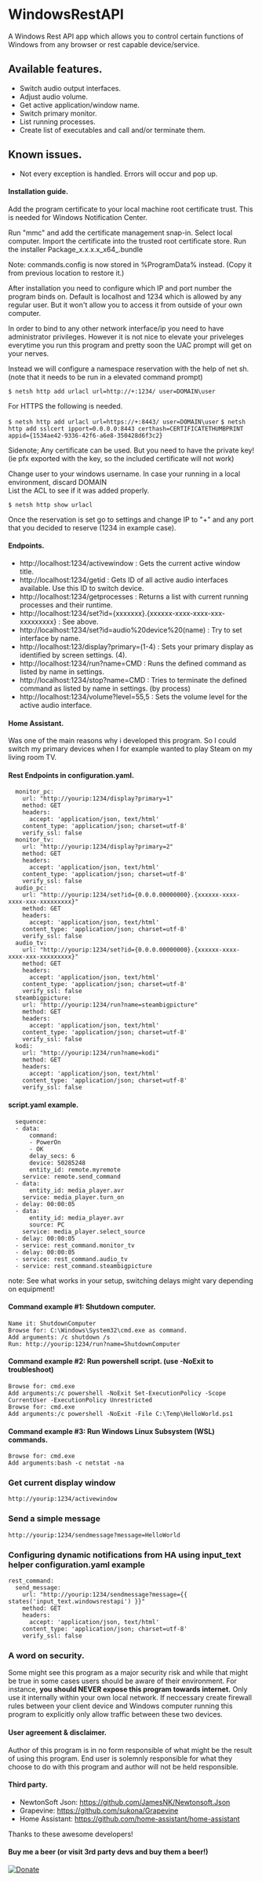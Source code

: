 # WindowsRestAPI

A Windows Rest API app which allows you to control certain functions of Windows from any browser or rest capable device/service.

## Available features.
- Switch audio output interfaces.
- Adjust audio volume.
- Get active application/window name.
- Switch primary monitor.
- List running processes.
- Create list of executables and call and/or terminate them.

## Known issues.
- Not every exception is handled. Errors will occur and pop up.

#### Installation guide.
Add the program certificate to your local machine root certificate trust. This is needed for Windows Notification Center.

Run "mmc" and add the certificate management snap-in. Select local computer.
Import the certificate into the trusted root certificate store.
Run the installer Package_x.x.x.x_x64_.bundle

Note: commands.config is now stored in %ProgramData% instead. (Copy it from previous location to restore it.)

After installation you need to configure which IP and port number the program binds on.
Default is localhost and 1234 which is allowed by any regular user. But it won't allow you to access it from outside of your own computer.

In order to bind to any other network interface/ip you need to have administrator privileges.
However it is not nice to elevate your priveleges everytime you run this program and pretty soon the UAC prompt will get on your nerves.

Instead we will configure a namespace reservation with the help of net sh. (note that it needs to be run in a elevated command prompt)

`$ netsh http add urlacl url=http://+:1234/ user=DOMAIN\user`

For HTTPS the following is needed.

`$ netsh http add urlacl url=https://+:8443/ user=DOMAIN\user`
`$ netsh http add sslcert ipport=0.0.0.0:8443 certhash=CERTIFICATETHUMBPRINT appid={1534ae42-9336-42f6-a6e8-350428d6f3c2}`

Sidenote; Any certificate can be used. But you need to have the private key! (ie pfx exported with the key, so the included certificate will not work)


Change user to your windows username. In case your running in a local environment, discard DOMAIN\
List the ACL to see if it was added properly.

`$ netsh http show urlacl`


Once the reservation is set go to settings and change IP to  "+" and any port that you decided to reserve (1234 in example case).


#### Endpoints.
- http://localhost:1234/activewindow : Gets the current active window title.
- http://localhost:1234/getid : Gets ID of all active audio interfaces available. Use this ID to switch device.
- http://localhost:1234/getprocesses : Returns a list with current running processes and their runtime.
- http://localhost:1234/set?id={xxxxxxx}.{xxxxxx-xxxx-xxxx-xxx-xxxxxxxxx} : See above.
- http://localhost:1234/set?id=audio%20device%20(name) : Try to set interface by name.
- http://localhost:123/display?primary=(1-4) : Sets your primary display as identified by screen settings. (4).
- http://localhost:1234/run?name=CMD : Runs the defined command as listed by name in settings.
- http://localhost:1234/stop?name=CMD : Tries to terminate the defined command as listed by name in settings. (by process)
- http://localhost:1234/volume?level=55,5 : Sets the volume level for the active audio interface.

#### Home Assistant.
Was one of the main reasons why i developed this program. So I could switch my primary devices when I for example wanted to play Steam on my living room TV.

#### Rest Endpoints in configuration.yaml.
```rest_command:
  monitor_pc:
    url: "http://yourip:1234/display?primary=1"
    method: GET
    headers: 
      accept: 'application/json, text/html'
    content_type: 'application/json; charset=utf-8'
    verify_ssl: false
  monitor_tv:
    url: "http://yourip:1234/display?primary=2"
    method: GET
    headers: 
      accept: 'application/json, text/html'
    content_type: 'application/json; charset=utf-8'
    verify_ssl: false
  audio_pc:
    url: "http://yourip:1234/set?id={0.0.0.00000000}.{xxxxxx-xxxx-xxxx-xxx-xxxxxxxxx}"
    method: GET
    headers: 
      accept: 'application/json, text/html'
    content_type: 'application/json; charset=utf-8'
    verify_ssl: false
  audio_tv:
    url: "http://yourip:1234/set?id={0.0.0.00000000}.{xxxxxx-xxxx-xxxx-xxx-xxxxxxxxx}"
    method: GET
    headers: 
      accept: 'application/json, text/html'
    content_type: 'application/json; charset=utf-8'
    verify_ssl: false
  steambigpicture:
    url: "http://yourip:1234/run?name=steambigpicture"
    method: GET
    headers: 
      accept: 'application/json, text/html'
    content_type: 'application/json; charset=utf-8'
    verify_ssl: false
  kodi:
    url: "http://yourip:1234/run?name=kodi"
    method: GET
    headers: 
      accept: 'application/json, text/html'
    content_type: 'application/json; charset=utf-8'
    verify_ssl: false
```

#### script.yaml example.
```play_steam_on_livingroom_tv:
  sequence:
  - data:
      command:
      - PowerOn
      - OK
      delay_secs: 6
      device: 50285248
      entity_id: remote.myremote
    service: remote.send_command
  - data:
      entity_id: media_player.avr
    service: media_player.turn_on
  - delay: 00:00:05
  - data:
      entity_id: media_player.avr
      source: PC
    service: media_player.select_source
  - delay: 00:00:05
  - service: rest_command.monitor_tv
  - delay: 00:00:05
  - service: rest_command.audio_tv
  - service: rest_command.steambigpicture
  ```

note: See what works in your setup, switching delays might vary depending on equipment!

#### Command example #1: Shutdown computer.
```
Name it: ShutdownComputer
Browse for: C:\Windows\System32\cmd.exe as command.
Add arguments: /c shutdown /s
Run: http://yourip:1234/run?name=ShutdownComputer
```

#### Command example #2: Run powershell script. (use -NoExit to troubleshoot)
```
Browse for: cmd.exe 
Add arguments:/c powershell -NoExit Set-ExecutionPolicy -Scope CurrentUser -ExecutionPolicy Unrestricted
Browse for: cmd.exe 
Add arguments:/c powershell -NoExit -File C:\Temp\HelloWorld.ps1
```

#### Command example #3: Run Windows Linux Subsystem (WSL) commands.
```
Browse for: cmd.exe 
Add arguments:bash -c netstat -na
```

### Get current display window
```
http://yourip:1234/activewindow
```

### Send a simple message
```
http://yourip:1234/sendmessage?message=HelloWorld
```

### Configuring dynamic notifications from HA using input_text helper configuration.yaml example
```
rest_command:
  send_message:
    url: "http://yourip:1234/sendmessage?message={{ states('input_text.windowsrestapi') }}"
    method: GET
    headers: 
      accept: 'application/json, text/html'
    content_type: 'application/json; charset=utf-8'
    verify_ssl: false
```

### A word on security.
Some might see this program as a major security risk and while that might be true in some cases users should be aware of their environment.
For instance, **you should NEVER expose this program towards internet.** Only use it internally within your own local network.
If neccessary create firewall rules between your client device and Windows computer running this program to explicitly only allow traffic between these two devices.

#### User agreement & disclaimer.
Author of this program is in no form responsible of what might be the result of using this program.
End user is solemnly responsible for what they choose to do with this program and author will not be held responsible.

#### Third party.
- NewtonSoft Json: https://github.com/JamesNK/Newtonsoft.Json
- Grapevine: https://github.com/sukona/Grapevine
- Home Assistant: https://github.com/home-assistant/home-assistant

Thanks to these awesome developers!



#### Buy me a beer (or visit 3rd party devs and buy them a beer!)
[![Donate](https://img.shields.io/badge/Donate-PayPal-green.svg)](https://www.paypal.com/cgi-bin/webscr?cmd=_donations&business=3M28CHQTFECVL&currency_code=SEK&source=url)
